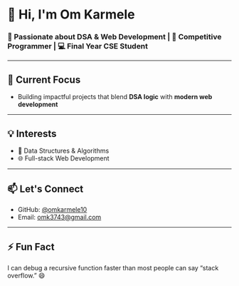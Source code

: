 # 👋 Hi, I'm Om Karmele  
### 🚀 Passionate about DSA & Web Development | 🎯 Competitive Programmer | 💻 Final Year CSE Student
---

## 🔭 Current Focus
- Building impactful projects that blend **DSA logic** with **modern web development**

---

## 💡 Interests
- 🧠 Data Structures & Algorithms
- 🌐 Full-stack Web Development
---

## 📫 Let's Connect
- GitHub: [@omkarmele10](https://github.com/omkarmele10)
- Email: omk3743@gmail.com

---
## ⚡ Fun Fact
I can debug a recursive function faster than most people can say “stack overflow.” 😄
